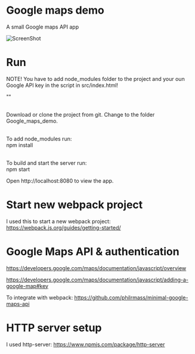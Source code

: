 # Google maps demo
A small Google maps API app

<img src="https://github.com/krem13/maps_demo/blob/master/maps_demo.jpg" alt="ScreenShot" style="max-width:80%;">

# Run
NOTE! You have to add node_modules folder to the project and your oun Google API key in the script in src/index.html! <br />

"<script async defer src = 'https://maps.googleapis.com/maps/api/js?key=[YOUR_KEY]&callback=initMap'></script>"

<br />Download or clone the project from git. Change to the folder Google_maps_demo. 

<br />To add node_modules run:
<br />npm install

<br />To build and start the server run:
<br />npm start

Open http://localhost:8080 to view the app.

# Start new webpack project
I used this to start a new webpack project:
https://webpack.js.org/guides/getting-started/

# Google Maps API & authentication

https://developers.google.com/maps/documentation/javascript/overview 

https://developers.google.com/maps/documentation/javascript/adding-a-google-map#key

To integrate with webpack:
https://github.com/philrmass/minimal-google-maps-api

# HTTP server setup
I used http-server:
https://www.npmjs.com/package/http-server

